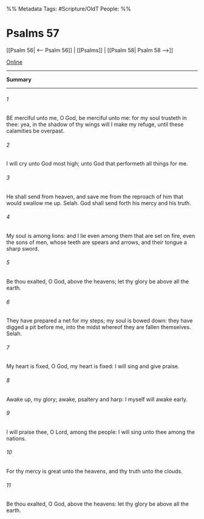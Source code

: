 

%% Metadata
Tags: #Scripture/OldT
People: 
%%
# Psalms 57
[[Psalm 56| <-- Psalm 56]] | [[Psalms]] | [[Psalm 58| Psalm 58 -->]]

[Online](https://churchofjesuschrist.org/study/scriptures/ot/ps/57?lang=eng)

---
__Summary__



---

###### 1
BE merciful unto me, O God, be merciful unto me: for my soul trusteth in thee: yea, in the shadow of thy wings will I make my refuge, until these calamities be overpast.
###### 2
I will cry unto God most high; unto God that performeth all things for me.
###### 3
He shall send from heaven, and save me from the reproach of him that would swallow me up.  Selah.  God shall send forth his mercy and his truth.
###### 4
My soul is among lions: and I lie even among them that are set on fire, even the sons of men, whose teeth are spears and arrows, and their tongue a sharp sword.
###### 5
Be thou exalted, O God, above the heavens; let thy glory be above all the earth.
###### 6
They have prepared a net for my steps; my soul is bowed down: they have digged a pit before me, into the midst whereof they are fallen themselves.  Selah.
###### 7
My heart is fixed, O God, my heart is fixed: I will sing and give praise.
###### 8
Awake up, my glory; awake, psaltery and harp: I myself will awake early.
###### 9
I will praise thee, O Lord, among the people: I will sing unto thee among the nations.
###### 10
For thy mercy is great unto the heavens, and thy truth unto the clouds.
###### 11
Be thou exalted, O God, above the heavens: let thy glory be above all the earth.




